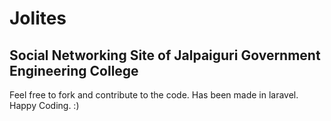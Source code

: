 Jolites
========

Social Networking Site of Jalpaiguri Government Engineering College
--------------------------------------------------------------------


Feel free to fork and contribute to the code. Has been made in laravel. Happy Coding. :)